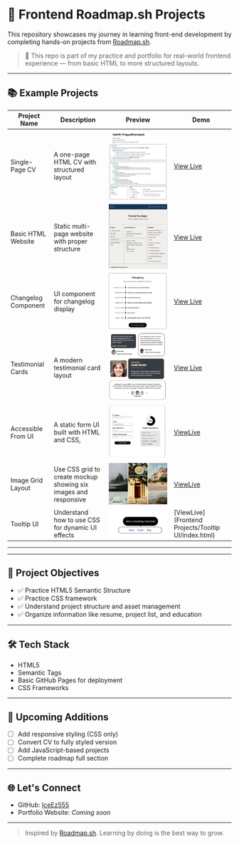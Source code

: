 # 🚀 Frontend Roadmap.sh Projects

This repository showcases my journey in learning front-end development by completing hands-on projects from [Roadmap.sh](https://roadmap.sh/frontend).

> 📌 This repo is part of my practice and portfolio for real-world frontend experience — from basic HTML to more structured layouts.

---

## 📚  Example Projects 

| Project Name           | Description                                    | Preview                               | Demo |
|------------------------|------------------------------------------------|----------------------------------------|------|
| Single-Page CV         | A one-page HTML CV with structured layout      | ![CV Preview](01_Preview/Single-Page%20CV.png) | [View Live](https://iceez555.github.io/IceEz555.githup.io/Frontend%20Projects/Single-Page%20CV/resume.html) |
| Basic HTML Website     | Static multi-page website with proper structure| ![HTML Preview](01_Preview/Basic_HTML.png)     | [View Live](https://iceez555.github.io/IceEz555.githup.io/Frontend%20Projects/Basic%20HTML%20Website/home.html) |
| Changelog Component    | UI component for changelog display          | ![Changelog Preview](01_Preview/Changelog_Component.png) | [View Live](https://iceez555.github.io/IceEz555.githup.io/Frontend%20Projects/Changelog%20Component/index.html) |
| Testimonial Cards      | A modern testimonial card layout            | ![Testimonial Preview](01_Preview/Testimonial_Cards.png) | [View Live](https://iceez555.github.io/IceEz555.githup.io/Frontend%20Projects/Testimonial%20Cards/Testimonial.html) |
| Accessible From UI     | A static form UI built with HTML and CSS,  | ![Accessible From UI Preview](01_Preview/Accessible_Form_UI.png) | [ViewLive](https://iceez555.github.io/IceEz555.githup.io/Frontend%20Projects/Accessible%20Form%20UI/index.html) |
| Image Grid Layout     | Use CSS grid to create mockup showing six images and responsive   | ![Image Grid Layout Preview](01_Preview/Image_Grid_layout.png) | [ViewLive](https://iceez555.github.io/IceEz555.githup.io/Frontend%20Projects/Image%20Grid%20Layout/grid_layout.html) |
| Tooltip UI     | Understand how to use CSS for dynamic UI effects  | ![Tooltip UI Preview](01_Preview/Tooltip_UI.png) | [ViewLive](Frontend Projects/Tooltip UI/index.html) |
---
---

## 🧠 Project Objectives

- ✅ Practice HTML5 Semantic Structure
- ✅ Practice CSS framework
- ✅ Understand project structure and asset management
- ✅ Organize information like resume, project list, and education

---


## 🛠 Tech Stack

- HTML5
- Semantic Tags
- Basic GitHub Pages for deployment
- CSS Frameworks 

---
## 📌 Upcoming Additions

- [ ] Add responsive styling (CSS only)
- [ ] Convert CV to fully styled version
- [ ] Add JavaScript-based projects
- [ ] Complete roadmap full section

---

## 🌐 Let's Connect

- GitHub: [IceEz555](https://github.com/IceEz555)
- Portfolio Website: _Coming soon_

---

> Inspired by [Roadmap.sh](https://roadmap.sh). Learning by doing is the best way to grow.
